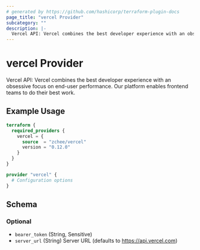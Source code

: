 ```yaml
---
# generated by https://github.com/hashicorp/terraform-plugin-docs
page_title: "vercel Provider"
subcategory: ""
description: |-
  Vercel API: Vercel combines the best developer experience with an obsessive focus on end-user performance. Our platform enables frontend teams to do their best work.
---
```


# vercel Provider

Vercel API: Vercel combines the best developer experience with an obsessive focus on end-user performance. Our platform enables frontend teams to do their best work.

## Example Usage

```terraform
terraform {
  required_providers {
    vercel = {
      source  = "zchee/vercel"
      version = "0.12.0"
    }
  }
}

provider "vercel" {
  # Configuration options
}
```

<!-- schema generated by tfplugindocs -->
## Schema

### Optional

- `bearer_token` (String, Sensitive)
- `server_url` (String) Server URL (defaults to https://api.vercel.com)
